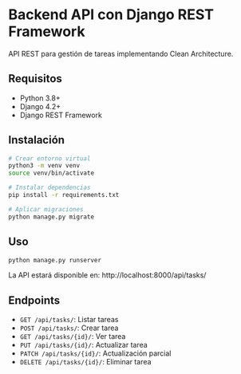 # Backend API con Django REST Framework

API REST para gestión de tareas implementando Clean Architecture.

## Requisitos

- Python 3.8+
- Django 4.2+
- Django REST Framework

## Instalación

```bash
# Crear entorno virtual
python3 -m venv venv
source venv/bin/activate

# Instalar dependencias
pip install -r requirements.txt

# Aplicar migraciones
python manage.py migrate
```

## Uso

```bash
python manage.py runserver
```

La API estará disponible en: http://localhost:8000/api/tasks/

## Endpoints

- `GET /api/tasks/`: Listar tareas
- `POST /api/tasks/`: Crear tarea
- `GET /api/tasks/{id}/`: Ver tarea
- `PUT /api/tasks/{id}/`: Actualizar tarea
- `PATCH /api/tasks/{id}/`: Actualización parcial
- `DELETE /api/tasks/{id}/`: Eliminar tarea
